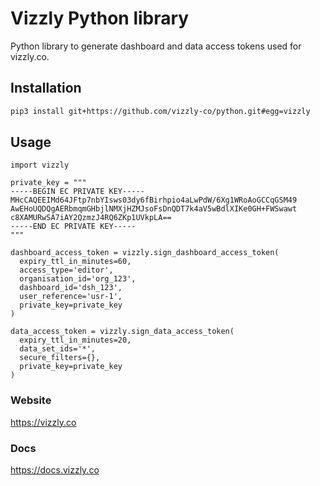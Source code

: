 # Vizzly Python library

Python library to generate dashboard and data access tokens used for vizzly.co.

## Installation
```sh
pip3 install git+https://github.com/vizzly-co/python.git#egg=vizzly
```

## Usage
```python3
import vizzly

private_key = """
-----BEGIN EC PRIVATE KEY-----
MHcCAQEEIMd64JFtp7nbYIsws03dy6fBirhpio4aLwPdW/6Xg1WRoAoGCCqGSM49
AwEHoUQDQgAERbmqmGHbjlNMXjHZMJsoFsDnQDT7k4aV5wBdlXIKe0GH+FWSwawt
c8XAMURwSA7iAY2QzmzJ4RQ6ZKp1UVkpLA==
-----END EC PRIVATE KEY-----
"""

dashboard_access_token = vizzly.sign_dashboard_access_token(
  expiry_ttl_in_minutes=60,
  access_type='editor',
  organisation_id='org_123',
  dashboard_id='dsh_123',
  user_reference='usr-1',
  private_key=private_key
)

data_access_token = vizzly.sign_data_access_token(
  expiry_ttl_in_minutes=20,
  data_set_ids='*',
  secure_filters={},
  private_key=private_key
)
```

### Website
https://vizzly.co

### Docs
https://docs.vizzly.co
